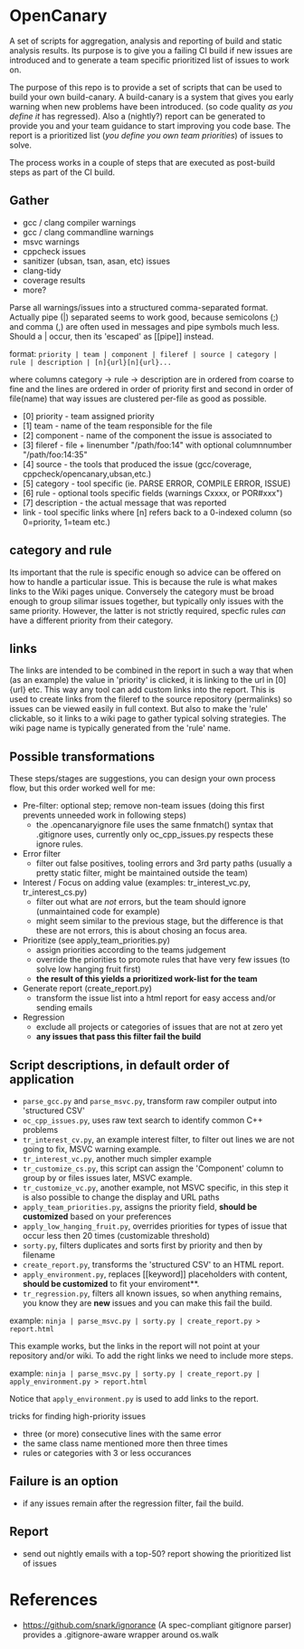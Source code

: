 # OpenCanary
A set of scripts for aggregation, analysis and reporting of build and static analysis results.
Its purpose is to give you a failing CI build if new issues are introduced and to generate a team specific prioritized list of issues to work on.

The purpose of this repo is to provide a set of scripts that can be used to build your own build-canary.
A build-canary is a system that gives you early warning when new problems have been introduced. (so code quality _as you define it_ has regressed). Also a (nightly?) report can be generated to provide you and your team guidance to start improving you code base. The report is a prioritized list (_you define you own team priorities_) of issues to solve.

The process works in a couple of steps that are executed as post-build steps as part of the CI build.

## Gather
- gcc / clang compiler warnings
- gcc / clang commandline warnings
- msvc warnings
- cppcheck issues
- sanitizer (ubsan, tsan, asan, etc) issues 
- clang-tidy
- coverage results
- more?

Parse all warnings/issues into a structured comma-separated format. Actually pipe (|) separated seems to work good, because semicolons (;) and comma (,) are often used in messages and pipe symbols much less. Should a | occur, then its 'escaped' as [[pipe]] instead.

format:
`priority | team | component | fileref | source | category | rule | description | [n]{url}[n]{url}... `

where columns category -> rule -> description are in ordered from coarse to fine
and the lines are ordered in order of priority first and second in order of file(name)
that way issues are clustered per-file as good as possible.

* [0] priority - team assigned priority
* [1] team - name of the team responsible for the file
* [2] component - name of the component the issue is associated to 
* [3] fileref - file + linenumber "/path/foo:14" with optional columnnumber "/path/foo:14:35"
* [4] source - the tools that produced the issue (gcc/coverage, cppcheck/opencanary,ubsan,etc.)
* [5] category - tool specific (ie. PARSE ERROR, COMPILE ERROR, ISSUE)
* [6] rule - optional tools specific fields (warnings Cxxxx, or POR#xxx")
* [7] description - the actual message that was reported
* link - tool specific links where [n] refers back to a 0-indexed column (so 0=priority, 1=team etc.)

## category and rule 
Its important that the rule is specific enough so advice can be offered on how to handle a particular issue. This is because the rule is what makes links to the Wiki pages unique. Conversely the category must be broad enough to group silimar issues together, but typically only issues with the same priority. However, the latter is not strictly required, specfic rules _can_ have a different priority from their category. 

## links
The links are intended to be combined in the report in such a way that when (as an example) the value in 'priority' is clicked, it is linking to the url in [0]{url} etc. This way any tool can add custom links into the report. This is used to create links from the fileref to the source repository (permalinks) so issues can be viewed easily in full context. But also to make the 'rule' clickable, so it links to a wiki page to gather typical solving strategies. The wiki page name is typically generated from the 'rule' name.


## Possible transformations 

These steps/stages are suggestions, you can design your own process flow, but this order worked well for me:

- Pre-filter: optional step; remove non-team issues (doing this first prevents unneeded work in following steps) 
  - the .opencanaryignore file uses the same fnmatch() syntax that .gitignore uses, currently only oc_cpp_issues.py 
    respects these ignore rules.
- Error filter 
  - filter out false positives, tooling errors and 3rd party paths (usually a pretty static filter, might be maintained outside the team)
- Interest / Focus on adding value (examples: tr_interest_vc.py, tr_interest_cs.py)
  - filter out what are _not_ errors, but the team should ignore (unmaintained code for example)
  - might seem similar to the previous stage, but the difference is that these are not errors, this is about chosing an focus area.
- Prioritize (see apply_team_priorities.py)
  - assign priorities according to the teams judgement
  - override the priorities to promote rules that have very few issues (to solve low hanging fruit first)
  - **the result of this yields a prioritized work-list for the team**
- Generate report (create_report.py)
  - transform the issue list into a html report for easy access and/or sending emails 
- Regression
   - exclude all projects or categories of issues that are not at zero yet
  - **any issues that pass this filter fail the build**

## Script descriptions, in default order of application

- `parse_gcc.py` and `parse_msvc.py`, transform raw compiler output into 'structured CSV'
- `oc_cpp_issues.py`, uses raw text search to identify common C++ problems
- `tr_interest_cv.py`, an example interest filter, to filter out lines we are not going to fix, MSVC warning example.
- `tr_interest_vc.py`, another much simpler example
- `tr_customize_cs.py`, this script can assign the 'Component' column to group by or files issues later, MSVC example.
- `tr_customize_vc.py`, another example, not MSVC specific, in this step it is also possible to change the display and URL paths
- `apply_team_priorities.py`, assigns the priority field, **should be customized** based on your preferences
- `apply_low_hanging_fruit.py`, overrides priorities for types of issue that occur less then 20 times (customizable threshold)
- `sorty.py`, filters duplicates and sorts first by priority and then by filename
- `create_report.py`, transforms the 'structured CSV' to an HTML report.
- `apply_environment.py`, replaces [[keyword]] placeholders with content, **should be customized** to fit your enviroment**.
- `tr_regression.py`, filters all known issues, so when anything remains, you know they are **new** issues and you can make this fail the build.

example: `ninja | parse_msvc.py | sorty.py | create_report.py > report.html`

This example works, but the links in the report will not point at your repository and/or wiki.
To add the right links we need to include more steps.

example: `ninja | parse_msvc.py | sorty.py | create_report.py | apply_environment.py > report.html`

Notice that `apply_environment.py` is used to add links to the report.


tricks for finding high-priority issues
- three (or more) consecutive lines with the same error
- the same class name mentioned more then three times
- rules or categories with 3 or less occurances
 
## Failure is an option

- if any issues remain after the regression filter, fail the build.

## Report

- send out nightly emails with a top-50? report showing the prioritized list of issues

# References

- https://github.com/snark/ignorance (A spec-compliant gitignore parser) provides a .gitignore-aware wrapper around os.walk

